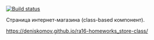 [![Build status](https://ci.appveyor.com/api/projects/status/5di2789jf23h3bbo?svg=true)](https://ci.appveyor.com/project/DenisKomov/ra16-homeworks-store-class)

Страница интернет-магазина (class-based компонент).

https://deniskomov.github.io/ra16-homeworks_store-class/
